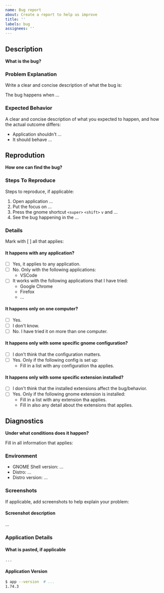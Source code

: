 ```yaml
---
name: Bug report
about: Create a report to help us improve
title: ''
labels: bug
assignees: ''
---
```


## Description

**What is the bug?**

### Problem Explanation

Write a clear and concise description of what the bug is:

The bug happens when ...

### Expected Behavior

A clear and concise description of what you expected to happen, and how the actual outcome differs:

- Application shouldn't ...
- It should behave ...

## Reprodution

**How one can find the bug?**

### Steps To Reproduce

Steps to reproduce, if applicable:

1. Open application ...
2. Put the focus on ...
3. Press the gnome shortcut `<super>` `<shift>` `v` and ...
4. See the bug happening in the ...

### Details

Mark with [ ] all that applies:

#### It happens with any application?

- [ ] Yes, it applies to any application.
- [ ] No. Only with the following applications:
  - VSCode
- [ ] It works with the following applications that I have tried:
  - Google Chrome
  - Firefox
  - ...

#### It happens only on one computer?

- [ ] Yes.
- [ ] I don't know.
- [ ] No. I have tried it on more than one computer.

#### It happens only with some specific gnome configuration?

- [ ] I don't think that the configuration matters.
- [ ] Yes. Only if the following config is set up:
  - Fill in a list with any configuration tha applies.

#### It happens only with some specific extension installed?

- [ ] I don't think that the installed extensions affect the bug/behavior.
- [ ] Yes. Only if the following gnome extension is installed:
  - Fill in a list with any extension tha applies.
  - Fill in also any detail about the extensions that applies.

## Diagnostics

**Under what conditions does it happen?**

Fill in all information that applies:

### Environment

- GNOME Shell version: ...
- Distro: ...
- Distro version: ...

### Screenshots

If applicable, add screenshots to help explain your problem:

#### Screenshot description

...

### Application Details

#### What is pasted, if applicable

``` text
...
```

#### Application Version

``` bash
$ app --version  # ...
1.74.3
```

